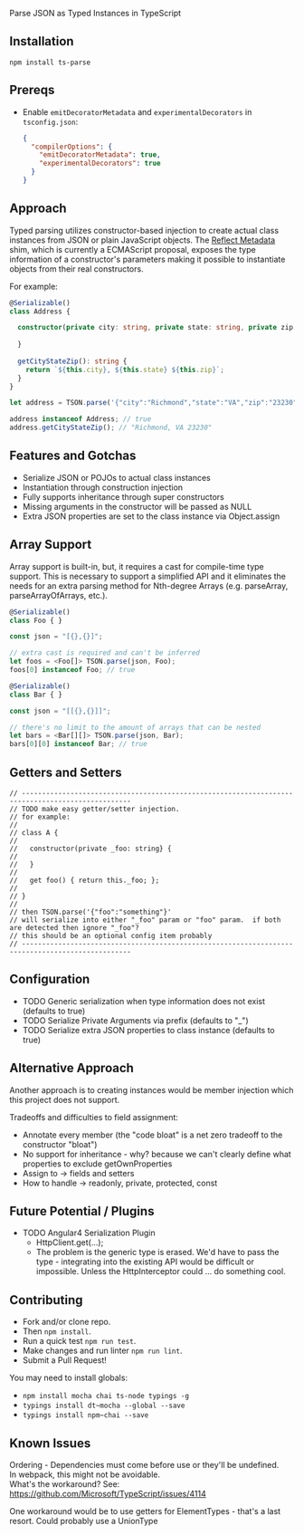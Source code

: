 Parse JSON as Typed Instances in TypeScript

## Installation

`npm install ts-parse`

## Prereqs

- Enable `emitDecoratorMetadata` and `experimentalDecorators` in `tsconfig.json`:

  ```json
  {
    "compilerOptions": {
      "emitDecoratorMetadata": true,
      "experimentalDecorators": true
    }
  }
  ```

## Approach

Typed parsing utilizes constructor-based injection to create actual class instances from JSON or plain JavaScript objects.  The [Reflect Metadata](https://github.com/rbuckton/reflect-metadata) shim, which is currently a ECMAScript proposal, exposes the type information of a constructor's parameters making it possible to instantiate objects from their real constructors. 

For example:

```ts
@Serializable()
class Address {

  constructor(private city: string, private state: string, private zip: string) {
    
  }
  
  getCityStateZip(): string {
    return `${this.city}, ${this.state} ${this.zip}`;
  }
}

let address = TSON.parse('{"city":"Richmond","state":"VA","zip":"23230"}', Address);

address instanceof Address; // true
address.getCityStateZip(); // "Richmond, VA 23230"
```

## Features and Gotchas

- Serialize JSON or POJOs to actual class instances
- Instantiation through construction injection
- Fully supports inheritance through super constructors
- Missing arguments in the constructor will be passed as NULL
- Extra JSON properties are set to the class instance via Object.assign

## Array Support

Array support is built-in, but, it requires a cast for compile-time type support.  This is necessary to 
support a simplified API and it eliminates the needs for an extra parsing method for Nth-degree Arrays (e.g. parseArray, parseArrayOfArrays, etc.).

```ts
@Serializable()
class Foo { }

const json = "[{},{}]";

// extra cast is required and can't be inferred
let foos = <Foo[]> TSON.parse(json, Foo);
foos[0] instanceof Foo; // true
```

```ts
@Serializable()
class Bar { }

const json = "[[{},{}]]";

// there's no limit to the amount of arrays that can be nested
let bars = <Bar[][]> TSON.parse(json, Bar);
bars[0][0] instanceof Bar; // true
```

## Getters and Setters

```
// -------------------------------------------------------------------------------------------------
// TODO make easy getter/setter injection. 
// for example:
//
// class A {
//
//   constructor(private _foo: string} {
// 
//   }
//  
//   get foo() { return this._foo; };
//
// }
//
// then TSON.parse('{"foo":"something"}'
// will serialize into either "_foo" param or "foo" param.  if both are detected then ignore "_foo"?
// this should be an optional config item probably
// -------------------------------------------------------------------------------------------------
```

## Configuration

- TODO Generic serialization when type information does not exist (defaults to true)
- TODO Serialize Private Arguments via prefix (defaults to "_")
- TODO Serialize extra JSON properties to class instance (defaults to true)



## Alternative Approach

Another approach is to creating instances would be member injection which this project does not support. 

Tradeoffs and difficulties to field assignment:
 - Annotate every member (the "code bloat" is a net zero tradeoff to the constructor "bloat")
 - No support for inheritance - why? because we can't clearly define what properties to exclude getOwnProperties
 - Assign to -> fields and setters
 - How to handle -> readonly, private, protected, const


## Future Potential / Plugins
- TODO Angular4 Serialization Plugin
  - HttpClient.get<Foo>(...);  
  - The problem is the generic type is erased.  We'd have to pass the type - integrating into the existing API would be difficult or impossible.  Unless the HttpInterceptor could ... do something cool.


## Contributing

- Fork and/or clone repo.  
- Then `npm install`.  
- Run a quick test `npm run test`.  
- Make changes and run linter `npm run lint`.  
- Submit a Pull Request!

You may need to install globals:

- `npm install mocha chai ts-node typings -g`
- `typings install dt~mocha --global --save`
- `typings install npm~chai --save`

## Known Issues

Ordering - Dependencies must come before use or they'll be undefined.  
In webpack, this might not be avoidable.  
What's the workaround? 
See: https://github.com/Microsoft/TypeScript/issues/4114

One workaround would be to use getters for ElementTypes - that's a last resort.  Could probably use a UnionType 
